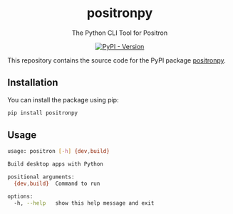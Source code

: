 <div align="center">
  <h1>positronpy</h1>
  <p>The Python CLI Tool for Positron</p>
  <a href="https://pypi.org/project/positronpy/">
    <img alt="PyPI - Version" src="https://img.shields.io/pypi/v/positronpy">
  </a>
</div>

This repository contains the source code for the PyPI package [positronpy](https://pypi.org/project/positronpy/).

## Installation
You can install the package using pip:
```bash
pip install positronpy
```

## Usage
```bash
usage: positron [-h] {dev,build}

Build desktop apps with Python

positional arguments:
  {dev,build}  Command to run

options:
  -h, --help   show this help message and exit
```
